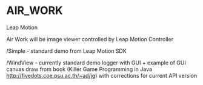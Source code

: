 AIR_WORK
========

Leap  Motion

Air Work will be image viewer controlled by Leap Motion Controller

/Simple - standard demo from Leap Motion SDK

/WindView - currently standard demo logger with GUI + example of GUI canvas draw from book
(Killer Game Programming in Java http://fivedots.coe.psu.ac.th/~ad/jg) with corrections for current API version

